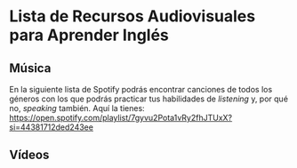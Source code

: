 # Lista de Recursos Audiovisuales para Aprender Inglés 

## Música 
En la siguiente lista de Spotify podrás encontrar canciones de todos los géneros con los que podrás practicar tus habilidades de *listening* y, por qué no, *speaking* también. Aquí la tienes: https://open.spotify.com/playlist/7gyvu2Pota1vRy2fhJTUxX?si=44381712ded243ee 

## Vídeos
